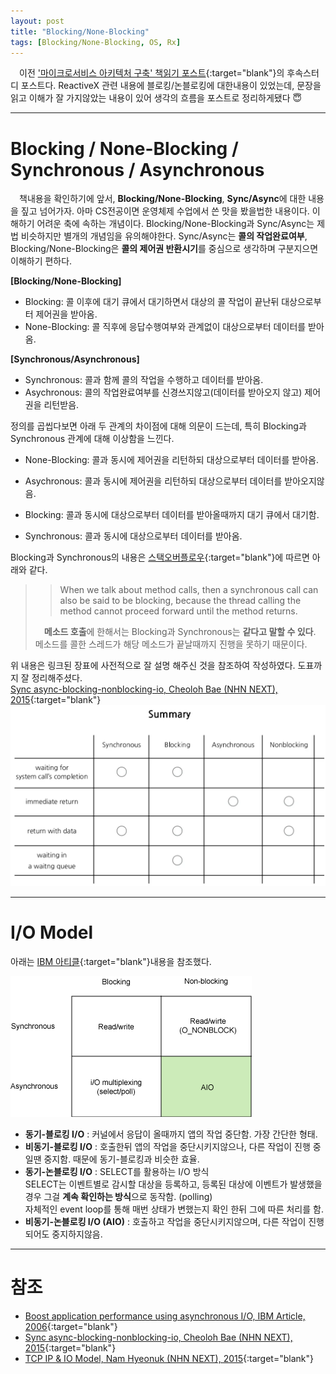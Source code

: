```yaml
---
layout: post
title: "Blocking/None-Blocking"
tags: [Blocking/None-Blocking, OS, Rx]
---
```


　이전 ['마이크로서비스 아키텍처 구축' 책읽기 포스트]({{site.url}}/2022/01/26/Building-Microservices/){:target="blank"}의 후속스터디 포스트다. ReactiveX 관련 내용에 블로킹/논블로킹에 대한내용이 있었는데, 문장을 읽고 이해가 잘 가지않았는 내용이 있어 생각의 흐름을 포스트로 정리하게됐다 😇

<hr/>

# Blocking / None-Blocking / Synchronous / Asynchronous
　책내용을 확인하기에 앞서, **Blocking/None-Blocking**, **Sync/Async**에 대한 내용을 짚고 넘어가자. 아마 CS전공이면 운영체제 수업에서 쓴 맛을 봤을법한 내용이다. 이해하기 어려운 축에 속하는 개념이다. Blocking/None-Blocking과 Sync/Async는 제법 비슷하지만 별개의 개념임을 유의해야한다. Sync/Async는 **콜의 작업완료여부**, Blocking/None-Blocking은 **콜의 제어권 반환시기**를 중심으로 생각하며 구분지으면 이해하기 편하다.

**[Blocking/None-Blocking]**
- Blocking: 콜 이후에 대기 큐에서 대기하면서 대상의 콜 작업이 끝난뒤 대상으로부터 제어권을 받아옴.
- None-Blocking: 콜 직후에 응답수행여부와 관계없이 대상으로부터 데이터를 받아옴.

**[Synchronous/Asynchronous]**
- Synchronous: 콜과 함께 콜의 작업을 수행하고 데이터를 받아옴.
- Asychronous: 콜의 작업완료여부를 신경쓰지않고(데이터를 받아오지 않고) 제어권을 리턴받음.

정의를 곱씹다보면 아래 두 관계의 차이점에 대해 의문이 드는데, 특히 Blocking과 Synchronous 관계에 대해 이상함을 느낀다.

- None-Blocking: 콜과 동시에 제어권을 리턴하되 대상으로부터 데이터를 받아옴.
- Asychronous: 콜과 동시에 제어권을 리턴하되 대상으로부터 데이터를 받아오지않음.

- Blocking: 콜과 동시에 대상으로부터 데이터를 받아올때까지 대기 큐에서 대기함.
- Synchronous: 콜과 동시에 대상으로부터 데이터를 받아옴.

Blocking과 Synchronous의 내용은 [스택오버플로우](https://stackoverflow.com/questions/8416874/whats-the-differences-between-blocking-with-synchronous-nonblocking-and-asynch#answer-8419836){:target="blank"}에 따르면 아래와 같다.
>> When we talk about method calls, then a synchronous call can also be said to be blocking, because the thread calling the method cannot proceed forward until the method returns.
> 
>　**메소드 호출**에 한해서는 Blocking과 Synchronous는 **같다고 말할 수 있다**. 메소드를 콜한 스레드가 해당 메소드가 끝날때까지 진행을 못하기 때문이다.

위 내용은 링크된 장표에 사전적으로 잘 설명 해주신 것을 참조하여 작성하였다. 도표까지 잘 정리해주셨다.<br/>
[Sync async-blocking-nonblocking-io, Cheoloh Bae (NHN NEXT), 2015](https://www.slideshare.net/unitimes/sync-asyncblockingnonblockingio){:target="blank"}
![](/public/img/syncasncblocknonblock00.PNG)

<hr/>

# I/O Model
아래는 [IBM 아티클](https://developer.ibm.com/articles/l-async/){:target="blank"}내용을 참조했다.

![](/public/img/iomodel00.gif)

- **동기-블로킹 I/O** : 커널에서 응답이 올때까지 앱의 작업 중단함. 가장 간단한 형태.
- **비동기-블로킹 I/O** : 호출한뒤 앱의 작업을 중단시키지않으나, 다른 작업이 진행 중 일땐 중지함. 때문에 동기-블로킹과 비슷한 효율.
- **동기-논블로킹 I/O** : SELECT를 활용하는 I/O 방식<br/>
    SELECT는 이벤트별로 감시할 대상을 등록하고, 등록된 대상에 이벤트가 발생했을 경우 그걸 **계속 확인하는 방식**으로 동작함. (polling)<br/>
    자체적인 event loop를 통해 매번 상태가 변했는지 확인 한뒤 그에 따른 처리를 함. <br/>
- **비동기-논블로킹 I/O (AIO)** : 호출하고 작업을 중단시키지않으며, 다른 작업이 진행되어도 중지하지않음.
<hr/>


# 참조
- [Boost application performance using asynchronous I/O, IBM Article, 2006](https://developer.ibm.com/articles/l-async/){:target="blank"}
- [Sync async-blocking-nonblocking-io, Cheoloh Bae (NHN NEXT), 2015](https://www.slideshare.net/unitimes/sync-asyncblockingnonblockingio){:target="blank"}
- [TCP IP & IO Model, Nam Hyeonuk (NHN NEXT), 2015](https://www.slideshare.net/namhyeonuk90/tcp-ip-io-model){:target="blank"}
